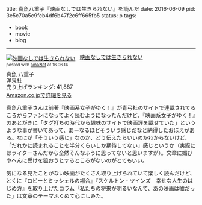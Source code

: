 title: 真魚八重子『映画なしでは生きられない』を読んだ
date: 2016-06-09
pid: 3e5c70a5c9fcb4df6b47f2c6ff665fb5
status: p
tags:
- book
- movie
- blog
---

<div class="amazlet-box" style="margin-bottom:0px;"><div class="amazlet-image" style="float:left;margin:0px 12px 1px 0px;"><a href="http://www.amazon.co.jp/exec/obidos/ASIN/4800309166/dotimpact-22/ref=nosim/" name="amazletlink" target="_blank"><img src="http://ecx.images-amazon.com/images/I/51KlVOGJDSL._SL160_.jpg" alt="映画なしでは生きられない" style="border: none;" /></a></div><div class="amazlet-info" style="line-height:120%; margin-bottom: 10px"><div class="amazlet-name" style="margin-bottom:10px;line-height:120%"><a href="http://www.amazon.co.jp/exec/obidos/ASIN/4800309166/dotimpact-22/ref=nosim/" name="amazletlink" target="_blank">映画なしでは生きられない</a><div class="amazlet-powered-date" style="font-size:80%;margin-top:5px;line-height:120%">posted with <a href="http://www.amazlet.com/" title="amazlet" target="_blank">amazlet</a> at 16.06.14</div></div><div class="amazlet-detail">真魚 八重子 <br />洋泉社 <br />売り上げランキング: 41,887<br /></div><div class="amazlet-sub-info" style="float: left;"><div class="amazlet-link" style="margin-top: 5px"><a href="http://www.amazon.co.jp/exec/obidos/ASIN/4800309166/dotimpact-22/ref=nosim/" name="amazletlink" target="_blank">Amazon.co.jpで詳細を見る</a></div></div></div><div class="amazlet-footer" style="clear: left"></div></div>


真魚八重子さんは前著『映画系女子がゆく！』が青弓社のサイトで連載されてるころからファンになってよく読むようになったんだけど、『映画系女子がゆく！』のあとがきに「タグ打ちの時代から趣味のサイトで映画評を載せていた」というような事が書いてあって、あーなるほどそういう感じだなと納得したおぼえがある。なにが「そういう感じ」なのか、どう伝えたらいいのかわからないけど、「だれかに読まれることを半分くらいしか期待してない」感じというか（実際にはライターさんだから全然そんなふうに思ってないと思いますが）。文章に媚びやへんに受けを狙おうとするところがないのがとてもいい。

気になる見たことがない映画がたくさん取り上げられていて楽しく読んだけど、とくに『ロビーとミッシェルの場合』『スケルトン・ツインズ　幸せな人生のはじめ方』を取り上げたコラム「私たちの将来が明るいなんて、あの映画は嘘だった」は文章のテーマふくめて心にしみた。
